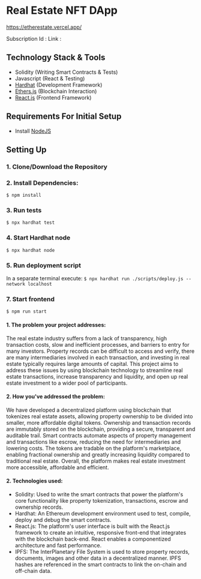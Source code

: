 # Real Estate NFT DApp
https://etherestate.vercel.app/

Subscription Id :
Link : 

## Technology Stack & Tools

- Solidity (Writing Smart Contracts & Tests)
- Javascript (React & Testing)
- [Hardhat](https://hardhat.org/) (Development Framework)
- [Ethers.js](https://docs.ethers.io/v5/) (Blockchain Interaction)
- [React.js](https://reactjs.org/) (Frontend Framework)

## Requirements For Initial Setup
- Install [NodeJS](https://nodejs.org/en/)

## Setting Up
### 1. Clone/Download the Repository

### 2. Install Dependencies:
`$ npm install`

### 3. Run tests
`$ npx hardhat test`

### 4. Start Hardhat node
`$ npx hardhat node`

### 5. Run deployment script
In a separate terminal execute:
`$ npx hardhat run ./scripts/deploy.js --network localhost`

### 7. Start frontend
`$ npm run start`


#### 1. The problem your project addresses:
The real estate industry suffers from a lack of transparency, high transaction costs, slow and inefficient processes, and barriers to entry for many investors. Property records can be difficult to access and verify, there are many intermediaries involved in each transaction, and investing in real estate typically requires large amounts of capital. This project aims to address these issues by using blockchain technology to streamline real estate transactions, increase transparency and liquidity, and open up real estate investment to a wider pool of participants.

#### 2. How you've addressed the problem:
We have developed a decentralized platform using blockchain that tokenizes real estate assets, allowing property ownership to be divided into smaller, more affordable digital tokens. Ownership and transaction records are immutably stored on the blockchain, providing a secure, transparent and auditable trail. Smart contracts automate aspects of property management and transactions like escrow, reducing the need for intermediaries and lowering costs. The tokens are tradable on the platform's marketplace, enabling fractional ownership and greatly increasing liquidity compared to traditional real estate. Overall, the platform makes real estate investment more accessible, affordable and efficient.

#### 2. Technologies used:

- Solidity: Used to write the smart contracts that power the platform's core functionality like property tokenization, transactions, escrow and ownership records.
- Hardhat: An Ethereum development environment used to test, compile, deploy and debug the smart contracts.
- React.js: The platform's user interface is built with the React.js framework to create an intuitive, responsive front-end that integrates with the blockchain back-end. React enables a componentized architecture and fast performance.
- IPFS: The InterPlanetary File System is used to store property records, documents, images and other data in a decentralized manner. IPFS hashes are referenced in the smart contracts to link the on-chain and off-chain data.